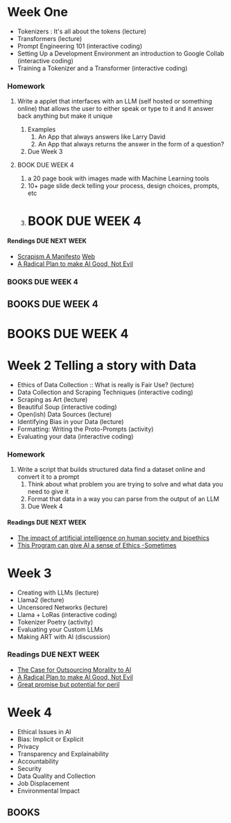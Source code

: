 # Week One
- Tokenizers : It's all about the tokens (lecture)
- Transformers (lecture)
- Prompt Engineering 101 (interactive coding)
- Setting Up a Development Environment an introduction to Google Collab (interactive coding)
- Training a Tokenizer and a Transformer (interactive coding)

### Homework
1. Write a applet that interfaces with an LLM (self hosted or something online) that allows the user to either speak or type to it and it answer back anything but make it unique
   1. Examples 
      1. An App that always answers like Larry David
      2. An App that always returns the answer in the form of a question?
   2. Due Week 3
   
2. BOOK DUE WEEK 4
   1. a 20 page book with images made with Machine Learning tools
   2. 10+ page slide deck telling your process, design choices, prompts, etc
   3. # BOOK DUE WEEK 4

#### Rendings DUE NEXT WEEK
- [Scrapism A Manifesto](./readings/Scrapism-A-Manifesto.pdf) [Web](https://read.dukeupress.edu/critical-ai/article/doi/10.1215/2834703X-10734046/382464/Scrapism-A-Manifesto)
- [A Radical Plan to make AI Good, Not Evil](./readings/anthropic-ai-chatbots-ethics.pdf)
  
### BOOKS DUE WEEK 4
## BOOKS DUE WEEK 4
# BOOKS DUE WEEK 4

# Week 2 Telling a story with Data
- Ethics of Data Collection :: What is really is Fair Use?   (lecture)
- Data Collection and Scraping Techniques  (interactive coding)
- Scraping as Art  (lecture)
- Beautiful Soup (interactive coding)
- Open(ish) Data Sources  (lecture)
- Identifying Bias in your Data  (lecture)
- Formatting: Writing the Proto-Prompts (activity)
- Evaluating your data (interactive coding)

### Homework
1. Write a script that builds structured data find a dataset online and convert it to a prompt
   1. Think about what problem you are trying to solve and what data you need to give it
   2. Format that data in a way you can parse from the output of an LLM
   3. Due Week 4

#### Readings DUE NEXT WEEK
- [The impact of artificial intelligence on human society and bioethics](./readings/TCMJ-32-339.pdf)
- [This Program can give AI a sense of Ethics -Sometimes](./readings/program-give-ai-ethics-sometimes.pdf)

# Week 3
- Creating with LLMs (lecture)
- Llama2 (lecture)
- Uncensored Networks (lecture)
- Llama + LoRas (interactive coding)
- Tokenizer Poetry (activity)
- Evaluating your Custom LLMs
- Making ART with AI (discussion)

### Readings DUE NEXT WEEK
- [The Case for Outsourcing Morality to AI](./readings/philosophy-artificial-intelligence-responsibility-gap.pdf)
- [A Radical Plan to make AI Good, Not Evil](./readings/anthropic-ai-chatbots-ethics.pdf)
- [Great promise but potential for peril](./readings/ethical-concerns-mount-as-ai-takes-bigger-decision-making-role.pdf)

# Week 4
- Ethical Issues in AI
- Bias: Implicit or Explicit
- Privacy
- Transparency and Explainability
- Accountability
- Security
- Data Quality and Collection
- Job Displacement
- Environmental Impact

## BOOKS
